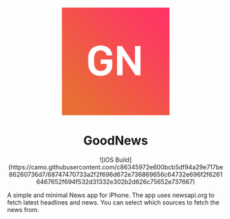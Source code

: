 
 
 <p align="center">
  <img width="250" height="250" src="https://github.com/Onaeem26/GoodNews/blob/master/GNLogoSmall.png">
</p>
<h1 align="center">GoodNews</h1>

<p align = "center">
![iOS Build](https://camo.githubusercontent.com/c86345972e600bcb5df94a29e717be86260736d7/68747470733a2f2f696d672e736869656c64732e696f2f62616467652f694f532d31332e302b2d626c75652e737667)
</p>

A simple and minimal News app for iPhone. The app uses newsapi.org to fetch latest headlines and news. You can select which sources to fetch the news from.

